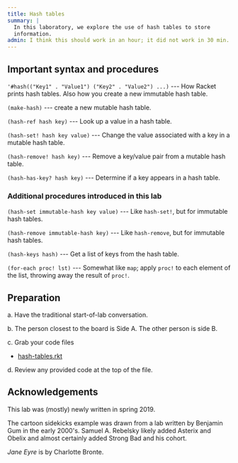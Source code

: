 ```yaml
---
title: Hash tables
summary: |
  In this laboratory, we explore the use of hash tables to store 
  information.
admin: I think this should work in an hour; it did not work in 30 min.
---
```

## Important syntax and procedures

`'#hash(("Key1" . "Value1") ("Key2" . "Value2") ...)` --- How Racket 
prints hash tables.  Also how you create a new immutable hash table.

`(make-hash)` --- create a new mutable hash table.

`(hash-ref hash key)` --- Look up a value in a hash table.

`(hash-set! hash key value)` --- Change the value associated with
a key in a mutable hash table.

`(hash-remove! hash key)` --- Remove a key/value pair from a mutable hash table.

`(hash-has-key? hash key)` --- Determine if a key appears in a hash table.

### Additional procedures introduced in this lab

`(hash-set immutable-hash key value)` --- Like `hash-set!`, but for
immutable hash tables.

`(hash-remove immutable-hash key)` --- Like `hash-remove`, but for
immutable hash tables.

`(hash-keys hash)` --- Get a list of keys from the hash table.

`(for-each proc! lst)` --- Somewhat like `map`; apply `proc!` to each
element of the list, throwing away the result of `proc!`.

## Preparation

a. Have the traditional start-of-lab conversation.

b. The person closest to the board is Side A.  The other person is side
B.

c. Grab your code files

* [hash-tables.rkt](../code/labs/hash-tables.rkt)

d. Review any provided code at the top of the file.

## Acknowledgements

This lab was (mostly) newly written in spring 2019.  

The cartoon sidekicks example was drawn from a lab written by
Benjamin Gum in the early 2000's.  Samuel A. Rebelsky likely added
Asterix and Obelix and almost certainly added Strong Bad and his
cohort.

_Jane Eyre_ is by Charlotte Bronte.

